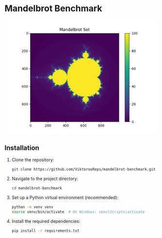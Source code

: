 
# Mandelbrot Benchmark

![Mandelbrot Fractal](mandelbrot.png)

## Installation

1. Clone the repository:

   ```bash
   git clone https://github.com/ViktorooReps/mandelbrot-benchmark.git
   ```
   
2. Navigate to the project directory:

   ```bash
   cd mandelbrot-benchmark
   ```
   
3. Set up a Python virtual environment (recommended):

   ```bash
   python -m venv venv
   source venv/bin/activate  # On Windows: venv\Scripts\activate
   ```
   
4. Install the required dependencies:

   ```bash
   pip install -r requirements.txt
   ```

